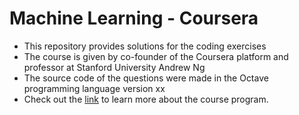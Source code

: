 # Machine Learning - Coursera
- This repository provides solutions for the coding exercises
- The course is given by co-founder of the Coursera platform and professor at Stanford University Andrew Ng
- The source code of the questions were made in the Octave programming language version xx
- Check out the <a href="https://www.coursera.org/learn/machine-learning">link</a> to learn more about the course program.
 
